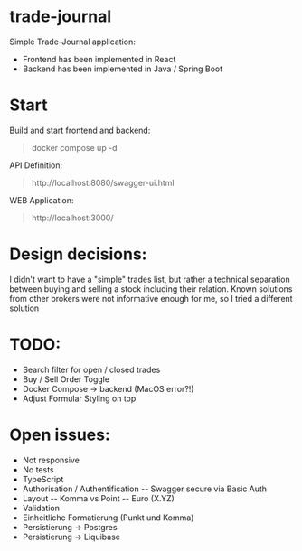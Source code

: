 # trade-journal
Simple Trade-Journal application:
- Frontend has been implemented in React
- Backend has been implemented in  Java / Spring Boot

# Start
Build and start frontend and backend:
> docker compose up -d

API Definition:
> http://localhost:8080/swagger-ui.html

WEB Application:
> http://localhost:3000/

# Design decisions:
I didn't want to have a "simple" trades list, but rather a technical separation
between buying and selling a stock including their relation.
Known solutions from other brokers were not informative enough for me, so I tried a different solution

# TODO:
- Search filter for open / closed trades
- Buy / Sell Order Toggle
- Docker Compose -> backend (MacOS error?!)
- Adjust Formular Styling on top 

# Open issues:
- Not responsive
- No tests
- TypeScript
- Authorisation / Authentification
-- Swagger secure via Basic Auth
- Layout
-- Komma vs Point
-- Euro (X.YZ)
- Validation 
- Einheitliche Formatierung (Punkt und Komma)
- Persistierung -> Postgres
- Persistierung -> Liquibase
